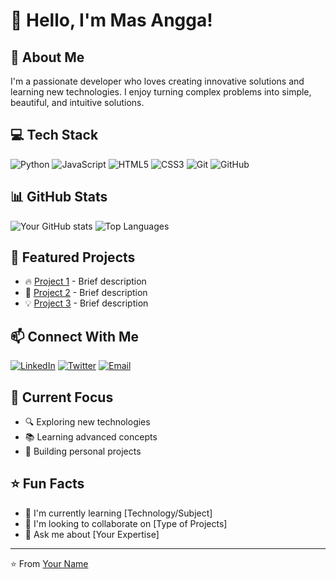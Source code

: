 # 👋 Hello, I'm Mas Angga!

## 🚀 About Me
I'm a passionate developer who loves creating innovative solutions and learning new technologies. I enjoy turning complex problems into simple, beautiful, and intuitive solutions.

## 💻 Tech Stack
![Python](https://img.shields.io/badge/-Python-3776AB?style=flat-square&logo=python&logoColor=white)
![JavaScript](https://img.shields.io/badge/-JavaScript-F7DF1E?style=flat-square&logo=javascript&logoColor=black)
![HTML5](https://img.shields.io/badge/-HTML5-E34F26?style=flat-square&logo=html5&logoColor=white)
![CSS3](https://img.shields.io/badge/-CSS3-1572B6?style=flat-square&logo=css3&logoColor=white)
![Git](https://img.shields.io/badge/-Git-F05032?style=flat-square&logo=git&logoColor=white)
![GitHub](https://img.shields.io/badge/-GitHub-181717?style=flat-square&logo=github&logoColor=white)

## 📊 GitHub Stats
![Your GitHub stats](https://github-readme-stats.vercel.app/api?username=yourusername&show_icons=true&theme=radical)
![Top Languages](https://github-readme-stats.vercel.app/api/top-langs/?username=yourusername&layout=compact&theme=radical)

## 🌟 Featured Projects
- 🔥 [Project 1](https://github.com/yourusername/project1) - Brief description
- 🚀 [Project 2](https://github.com/yourusername/project2) - Brief description
- 💡 [Project 3](https://github.com/yourusername/project3) - Brief description

## 📫 Connect With Me
[![LinkedIn](https://img.shields.io/badge/-LinkedIn-0077B5?style=flat-square&logo=linkedin&logoColor=white)](https://linkedin.com/in/yourusername)
[![Twitter](https://img.shields.io/badge/-Twitter-1DA1F2?style=flat-square&logo=twitter&logoColor=white)](https://twitter.com/yourusername)
[![Email](https://img.shields.io/badge/-Email-D14836?style=flat-square&logo=gmail&logoColor=white)](mailto:your.email@example.com)

## 🎯 Current Focus
- 🔍 Exploring new technologies
- 📚 Learning advanced concepts
- 💪 Building personal projects

## ⭐ Fun Facts
- 🌱 I'm currently learning [Technology/Subject]
- 👯 I'm looking to collaborate on [Type of Projects]
- 💬 Ask me about [Your Expertise]

---
⭐️ From [Your Name](https://github.com/yourusername) 
